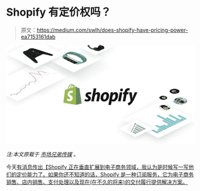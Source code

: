 # Shopify 有定价权吗？

> 原文：<https://medium.com/swlh/does-shopify-have-pricing-power-ea7153161dab>

![](img/f9a6e7e523341b528661c6bb3b1f2bdc.png)

*注:本文原载于* [*市场兄弟传媒*](https://marketbrothersmedia.com/does-shopify-have-pricing-power/) *。*

今天[有消息传出【Shopify 正在垂直扩展到电子商务领域，我认为是时候写一写他们的定价能力了。如果你还不知道的话，Shopify 是一种订阅服务，它为电子商务销售、店内销售、支付处理以及现在(在不久的将来)的交付履行提供解决方案。](https://news.shopify.com/introducing-shopify-fulfillment-network)